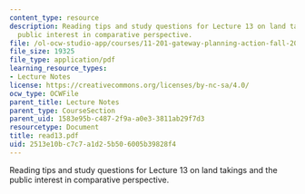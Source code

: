 ```yaml
---
content_type: resource
description: Reading tips and study questions for Lecture 13 on land takings and the
  public interest in comparative perspective.
file: /ol-ocw-studio-app/courses/11-201-gateway-planning-action-fall-2007/2513e10bc7c7a1d25b506005b39828f4_read13.pdf
file_size: 19325
file_type: application/pdf
learning_resource_types:
- Lecture Notes
license: https://creativecommons.org/licenses/by-nc-sa/4.0/
ocw_type: OCWFile
parent_title: Lecture Notes
parent_type: CourseSection
parent_uid: 1583e95b-c487-2f9a-a0e3-3811ab29f7d3
resourcetype: Document
title: read13.pdf
uid: 2513e10b-c7c7-a1d2-5b50-6005b39828f4
---
```

Reading tips and study questions for Lecture 13 on land takings and the public interest in comparative perspective.